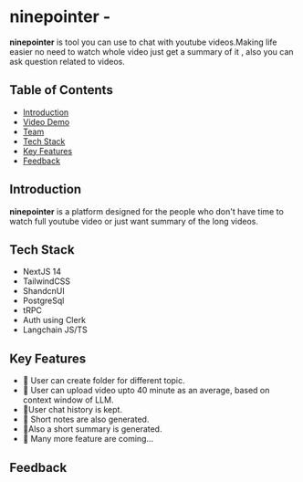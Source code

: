# ninepointer -

**ninepointer**
is tool you can use to chat with youtube videos.Making life easier no need to watch whole video just get a summary of it , also you can ask question related to videos.

## Table of Contents

- [Introduction](#introduction)
- [Video Demo](#videodemo)
- [Team](#team)
- [Tech Stack](#techstack)
- [Key Features](#keyfeatures)
- [Feedback](#feedback)

## Introduction

**ninepointer** is a platform designed for the people who don't have time to watch full youtube video or just want summary of the long videos.

## Tech Stack

- NextJS 14
- TailwindCSS
- ShandcnUI
- PostgreSql
- tRPC
- Auth using Clerk
- Langchain JS/TS

## Key Features

- 📁 User can create folder for different topic.
- 📄 User can upload video upto 40 minute as an average, based on context window of LLM.
- 💭User chat history is kept.
- 📝 Short notes are also generated.
- 📝Also a short summary is generated.
- 🫠 Many more feature are coming...

## Feedback
